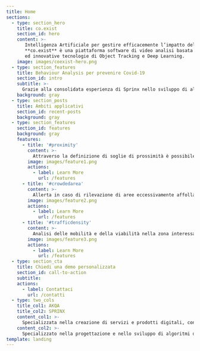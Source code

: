 ```yaml
---
title: Home
sections:
  - type: section_hero
    title: co.exist
    section_id: hero
    content: >-
       Intelligenza Artificiale per gestire efficacemente l’impatto del Covid-19<br/>
       **co.exist** è una piattaforma software di video analisi basata sulle più moderne
       ed innovative tecnologie di Object Tracking e Deep Learning.
    image: images/coexist-hero.png
  - type: section_features
    title: Behaviour Analysis per prevenire Covid-19
    section_id: intro
    subtitle: >-
      Grazie alla consolidata esperienza di Sprinx nello sviluppo di algoritmi di behaviour analysis, co.exist permette di monitorare aree indoor e outdoor generando allarmi e dati statistici utili non solo per garantire il rispetto puntuale delle direttive sanitarie e governative in tema di Covid-19 ma anche per fornire strumenti atti a pianificare e gestire, in ambito sia pubblico sia privato, il rientro a una «nuova normalità».
    background: gray
  - type: section_posts
    title: Ambiti applicativi
    section_id: recent-posts
    background: gray    
  - type: section_features
    section_id: features
    background: gray
    features:
      - title: '#proximity'
        content: >-
          Attraverso la definizione di soglie di prossimità è possibile inviare un allarme in caso di mancato rispetto da parte persone del distanziamento sociale indicata dagli organi sanitari e governativi. La piattaforma software consente di configurare parametri quali: numero di persone coinvolte, soglia di distanza e tempo di permanenza della prossimità.
        image: images/feature1.png
        actions:
          - label: Learn More
            url: /features
      - title: '#crowdedarea'
        content: >-
          Allerta in caso di rilevazione di aree eccessivamente affollate e/o di assembramenti, il cui numero di individui coinvolti non risulti in linea con le misure di prevenzione sanitaria. La piattaforma software consente di configurare parametri quali: numero massimo di persone consentite e tempo di permanenza dello stato di assembramento.
        image: images/feature2.png
        actions:
          - label: Learn More
            url: /features
      - title: '#trafficdensity'
        content: >-
          Analisi delle mobilità e della viabilità nella zona interessata, volta a verificare e rilevare situazioni anomale nella circolazione stradale, in termini di tipologia e numero di veicoli in transito sul territorio o nell’area di competenza, indicando anche eventuali situazioni di coda e/o congestione.
        image: images/feature3.png
        actions:
          - label: Learn More
            url: /features
  - type: section_cta
    title: Chiedi una demo personalizzata
    section_id: call-to-action
    subtitle:
    actions:
      - label: Contattaci
        url: /contatti
  - type: two_cols
    title_col1: AKQA
    title_col2: SPRINX
    content_col1: >-
      Specializzata nella creazione di servizi e prodotti digitali, con esperti multidisciplinari nei settori della strategia, della creatività, delle soluzioni tecnologiche e dell’analisi dati.
    content_col2: >-
      Specializzato nella progettazione e nello sviluppo di algoritmi di video e behaviour analysis basati su tecnologie Object tracking e Deep Learning, Computer Vision e Artificial Intelligence.
template: landing
---
```

